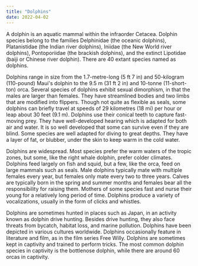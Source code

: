 ```yaml
---
title: "Dolphins"
date: 2022-04-02
---
```

A dolphin is an aquatic mammal within the infraorder Cetacea. Dolphin species belong to the families Delphinidae (the oceanic dolphins), Platanistidae (the Indian river dolphins), Iniidae (the New World river dolphins), Pontoporiidae (the brackish dolphins), and the extinct Lipotidae (baiji or Chinese river dolphin). There are 40 extant species named as dolphins.

Dolphins range in size from the 1.7-metre-long (5 ft 7 in) and 50-kilogram (110-pound) Maui's dolphin to the 9.5 m (31 ft 2 in) and 10-tonne (11-short-ton) orca. Several species of dolphins exhibit sexual dimorphism, in that the males are larger than females. They have streamlined bodies and two limbs that are modified into flippers. Though not quite as flexible as seals, some dolphins can briefly travel at speeds of 29 kilometres (18 mi) per hour or leap about 30 feet (9.1 m). Dolphins use their conical teeth to capture fast-moving prey. They have well-developed hearing which is adapted for both air and water. It is so well developed that some can survive even if they are blind. Some species are well adapted for diving to great depths. They have a layer of fat, or blubber, under the skin to keep warm in the cold water.

Dolphins are widespread. Most species prefer the warm waters of the tropic zones, but some, like the right whale dolphin, prefer colder climates. Dolphins feed largely on fish and squid, but a few, like the orca, feed on large mammals such as seals. Male dolphins typically mate with multiple females every year, but females only mate every two to three years. Calves are typically born in the spring and summer months and females bear all the responsibility for raising them. Mothers of some species fast and nurse their young for a relatively long period of time. Dolphins produce a variety of vocalizations, usually in the form of clicks and whistles.

Dolphins are sometimes hunted in places such as Japan, in an activity known as dolphin drive hunting. Besides drive hunting, they also face threats from bycatch, habitat loss, and marine pollution. Dolphins have been depicted in various cultures worldwide. Dolphins occasionally feature in literature and film, as in the film series Free Willy. Dolphins are sometimes kept in captivity and trained to perform tricks. The most common dolphin species in captivity is the bottlenose dolphin, while there are around 60 orcas in captivity.
